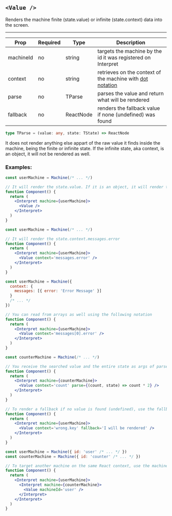 ## `<Value />`

Renders the machine finite (state.value) or infinite (state.context) data into the screen.

---

| Prop      | Required | Type      | Description                                                                                      |
| --------- | -------- | --------- | ------------------------------------------------------------------------------------------------ |
| machineId | no       | string    | targets the machine by the id it was registered on Interpret                                     |
| context   | no       | string    | retrieves on the context of the machine with [dot notation](https://lodash.com/docs/4.17.15#get) |
| parse     | no       | TParse    | parses the value and return what will be rendered                                                |
| fallback  | no       | ReactNode | renders the fallback value if none (undefined) was found                                         |

```typescript
type TParse = (value: any, state: TState) => ReactNode
```

It does not render anything else appart of the raw value it finds inside the machine, being the finite or infinite state.
If the infinite state, aka context, is an object, it will not be rendered as well.

### Examples:

```jsx
const userMachine = Machine(/* ... */)

// It will render the state.value. If it is an object, it will render the string version of it (like "red.walk")
function Component() {
  return (
    <Interpret machine={userMachine}>
      <Value />
    </Interpret>
  )
}
```

```jsx
const userMachine = Machine(/* ... */)

// It will render the state.context.messages.error
function Component() {
  return (
    <Interpret machine={userMachine}>
      <Value context='messages.error' />
    </Interpret>
  )
}
```

```jsx
const userMachine = Machine({
  context: {
    messages: [{ error: 'Error Message' }]
  }
  /* ... */
})

// You can read from arrays as well using the following notation
function Component() {
  return (
    <Interpret machine={userMachine}>
      <Value context='messages[0].error' />
    </Interpret>
  )
}
```

```jsx
const counterMachine = Machine(/* ... */)

// You receive the searched value and the entire state as args of parse
function Component() {
  return (
    <Interpret machine={counterMachine}>
      <Value context='count' parse={(count, state) => count * 2} />
    </Interpret>
  )
}
```

```jsx
// To render a fallback if no value is found (undefined), use the fallback prop
function Component() {
  return (
    <Interpret machine={userMachine}>
      <Value context='wrong.key' fallback='I will be rendered' />
    </Interpret>
  )
}
```

```jsx
const userMachine = Machine({ id: 'user' /* ... */ })
const counterMachine = Machine({ id: 'counter' /* ... */ })

// To target another machine on the same React context, use the machineId prop
function Component() {
  return (
    <Interpret machine={userMachine}>
      <Interpret machine={counterMachine}>
        <Value machineId='user' />
      </Interpret>
    </Interpret>
  )
}
```
